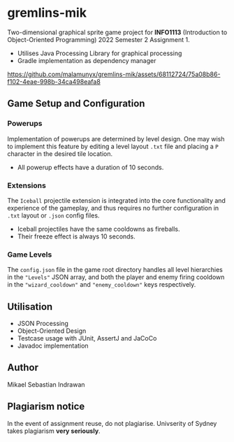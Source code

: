 # gremlins-mik
 Two-dimensional graphical sprite game project for **INFO1113** (Introduction to Object-Oriented Programming) 2022 Semester 2 Assignment 1.
- Utilises Java Processing Library for graphical processing
- Gradle implementation as dependency manager


https://github.com/malamunyx/gremlins-mik/assets/68112724/75a08b86-f102-4eae-998b-34ca498eafa8


## Game Setup and Configuration
### Powerups

Implementation of powerups are determined by level design.
One may wish to implement this feature by editing a level
layout ``.txt`` file and placing a ``P`` character in the
desired tile location.
- All powerup effects have a duration of 10 seconds.

### Extensions

The ``Iceball`` projectile extension is integrated into the core
functionality and experience of the gameplay, and thus requires
no further configuration in ``.txt`` layout or ``.json`` config
files.
- Iceball projectiles have the same cooldowns as fireballs.
- Their freeze effect is always 10 seconds.

### Game Levels

The ``config.json`` file in the game root directory handles all
level hierarchies in the ``"Levels"`` JSON array, and both the 
player and enemy firing cooldown in the ``"wizard_cooldown"`` 
and ``"enemy_cooldown"`` keys respectively.

## Utilisation
  - JSON Processing
  - Object-Oriented Design
  - Testcase usage with JUnit, AssertJ and JaCoCo
  - Javadoc implementation
  
## Author
Mikael Sebastian Indrawan

## Plagiarism notice
In the event of assignment reuse, do not plagiarise. Univserity of Sydney takes plagiarism **very seriously**.
